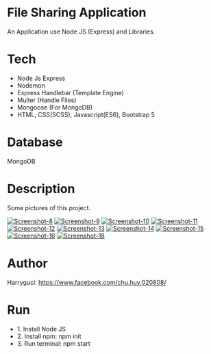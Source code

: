 # File Sharing Application

An Application use Node JS (Express) and Libraries.

# Tech

<ul>
    <li>Node Js Express</li>
    <li>Nodemon</li>
    <li>Express Handlebar (Template Engine)</li>
    <li>Multer (Handle Files)</li>
    <li>Mongoose (For MongoDB)</li>
    <li>HTML, CSS(SCSS), Javascript(ES6), Bootstrap 5</li>
</ul>

# Database

<p>MongoDB</p>

# Description

<p>Some pictures of this project.</p>
<a href="https://ibb.co/WD4grH8"><img src="https://i.ibb.co/N1dZ0FD/Screenshot-8.png" alt="Screenshot-8" border="0"></a>
<a href="https://ibb.co/SJz3qgs"><img src="https://i.ibb.co/KmJrCg0/Screenshot-9.png" alt="Screenshot-9" border="0"></a>
<a href="https://ibb.co/3WR6crv"><img src="https://i.ibb.co/mtNZ4D0/Screenshot-10.png" alt="Screenshot-10" border="0"></a>
<a href="https://ibb.co/3MtKtsn"><img src="https://i.ibb.co/dLnZncR/Screenshot-11.png" alt="Screenshot-11" border="0"></a>
<a href="https://ibb.co/wCgnj8P"><img src="https://i.ibb.co/5v4QwCS/Screenshot-12.png" alt="Screenshot-12" border="0"></a>
<a href="https://ibb.co/0FRV8wm"><img src="https://i.ibb.co/fnzGBcq/Screenshot-13.png" alt="Screenshot-13" border="0"></a>
<a href="https://ibb.co/Bf1HycY"><img src="https://i.ibb.co/qDZLN72/Screenshot-14.png" alt="Screenshot-14" border="0"></a>
<a href="https://ibb.co/MVMbkp7"><img src="https://i.ibb.co/3NBwmWc/Screenshot-15.png" alt="Screenshot-15" border="0"></a>
<a href="https://ibb.co/BV6JbdF"><img src="https://i.ibb.co/QFHVLzt/Screenshot-16.png" alt="Screenshot-16" border="0"></a>
<a href="https://ibb.co/5nJBVDL"><img src="https://i.ibb.co/Hx9nQvq/Screenshot-18.png" alt="Screenshot-18" border="0"></a>

# Author

<p>Harryguci: <a href="https://www.facebook.com/chu.huy.020808/">https://www.facebook.com/chu.huy.020808/</a></p>

# Run

<ul>
    <li>1. Install Node JS</li>
    <li>2. Install npm: npm init</li>
    <li>3. Run terminal: npm start</li>
</ul>
